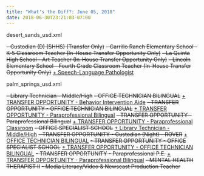 ```yaml
---
title: "What's the Diff?: June 05, 2018"
date: 2018-06-30T23:21:03-07:00
---
```


desert_sands_usd.xml

<del>-    Custodian (D) (SHHS) (Transfer Only)</del>
<del>-    Carrillo Ranch Elementary School - K-5 Classroom Teacher (In-House Transfer Opportunity Only)</del>
<del>-    La Quinta High School - Art Teacher (In-House Transfer Opportunity Only)</del>
<del>-    Lincoln Elementary School - Fourth Grade Classroom Teacher (In-House Transfer Opportunity Only)</del>
<ins>+    Speech-Language Pathologist</ins>

palm_springs_usd.xml

<del>-    Library Technician - Middle/High</del>
<del>-    OFFICE TECHNICIAN BILINGUAL</del>
<ins>+    TRANSFER OPPORTUNITY - Behavior Intervention Aide</ins>
<del>-    TRANSFER OPPORTUNITY - OFFICE TECHNICIAN BILINGUAL</del>
<ins>+    TRANSFER OPPORTUNITY - Paraprofessional Bilingual</ins>
<del>-    TRANSFER OPPORTUNITY - Paraprofessional Bilingual</del>
<ins>+    TRANSFER OPPORTUNITY - Paraprofessional Classroom</ins>
<del>-    OFFICE SPECIALIST SCHOOL</del>
<ins>+    Library Technician - Middle/High</ins>
<del>-    TRANSFER OPPORTUNITY - Custodian (Night) - ROVER</del>
<ins>+    OFFICE TECHNICIAN BILINGUAL</ins>
<del>-    TRANSFER OPPORTUNITY - OFFICE SPECIALIST SCHOOL</del>
<ins>+    TRANSFER OPPORTUNITY - OFFICE TECHNICIAN BILINGUAL</ins>
<del>-    TRANSFER OPPORTUNITY - Paraprofessional P.E.</del>
<ins>+    TRANSFER OPPORTUNITY - Paraprofessional Bilingual</ins>
<del>-    MENTAL HEALTH THERAPIST II</del>
<del>-    Media Literacy/Video &amp; Newscast Production Teacher</del>
